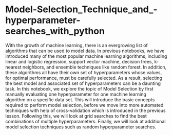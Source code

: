 # Model-Selection_Technique_and_-hyperparameter-searches_with_python
With the growth of machine learning, there is an evergrowing list of algorithms that can be used to model data. In previous notebooks, we have introduced many of the most popular machine learning algorithms, including linear and logistic regression, support vector machine, decision trees, k-nearest neighbors, and ensemble techniques like random forest. In addition, these algorithms all have their own set of hyperparameters whose values, for optimal performance, must be carefully selected.  As a result, selecting the best model and associated set of hyperparameters can be a daunting task. In this notebook, we explore the topic of Model Selection by first manually evaluating one hyperparameter for one machine learning algorithm on a specific data set. This will introduce the basic concepts required to perform model selection, before we move into more automated techniques with help of cross-validation which is introduced in the previous lesson. Following this, we will look at grid searches to find the best combinations of multiple hyperparameters. Finally, we will look at additional model selection techniques such as random hyperparameter searches.
